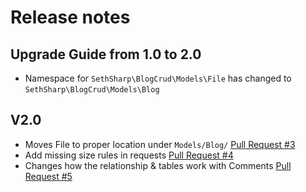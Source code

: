# Release notes

## Upgrade Guide from 1.0 to 2.0
- Namespace for `SethSharp\BlogCrud\Models\File` has changed to `SethSharp\BlogCrud\Models\Blog`

## V2.0
- Moves File to proper location under `Models/Blog/` [Pull Request #3](https://github.com/SethSharp/BlogCrud/pull/3)
- Add missing size rules in requests [Pull Request #4](https://github.com/SethSharp/BlogCrud/pull/4)
- Changes how the relationship & tables work with Comments [Pull Request #5]()